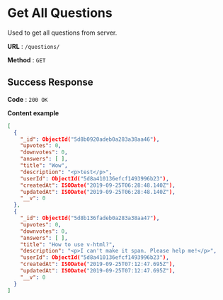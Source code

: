 # Get All Questions

Used to get all questions from server.

**URL** : `/questions/`

**Method** : `GET`



## Success Response

**Code** : `200 OK`

**Content example**

```json
[
  {
    "_id": ObjectId("5d8b0920adeb0a283a38aa46"),
    "upvotes": 0,
    "downvotes": 0,
    "answers": [ ],
    "title": "Wow",
    "description": "<p>test</p>",
    "userId": ObjectId("5d8a410136efcf1493996b23"),
    "createdAt": ISODate("2019-09-25T06:28:48.140Z"),
    "updatedAt": ISODate("2019-09-25T06:28:48.140Z"),
    "__v": 0
  },
  {
    "_id": ObjectId("5d8b136fadeb0a283a38aa47"),
    "upvotes": 0,
    "downvotes": 0,
    "answers": [ ],
    "title": "How to use v-html?",
    "description": "<p>I can't make it span. Please help me!</p>",
    "userId": ObjectId("5d8a410136efcf1493996b23"),
    "createdAt": ISODate("2019-09-25T07:12:47.695Z"),
    "updatedAt": ISODate("2019-09-25T07:12:47.695Z"),
    "__v": 0
  }
]
```